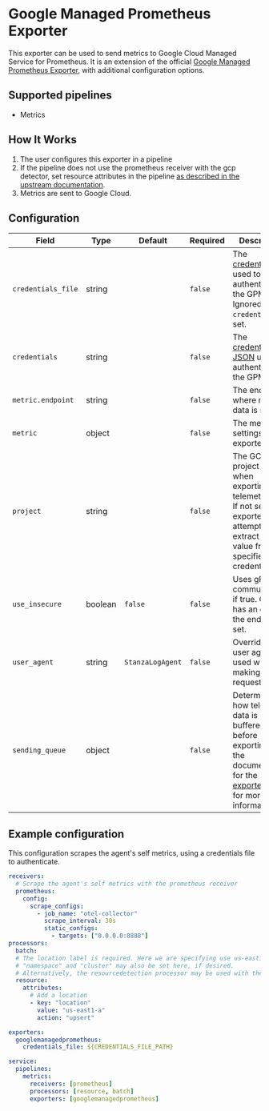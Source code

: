 # Google Managed Prometheus Exporter

This exporter can be used to send metrics to Google Cloud Managed Service for Prometheus. It is an extension of the official
[Google Managed Prometheus Exporter](https://github.com/open-telemetry/opentelemetry-collector-contrib/blob/v0.130.0/exporter/googlemanagedprometheusexporter), with additional configuration options.

## Supported pipelines

- Metrics

## How It Works

1. The user configures this exporter in a pipeline
2. If the pipeline does not use the prometheus receiver with the gcp detector, set resource attributes in the pipeline [as described in the upstream documentation](https://github.com/open-telemetry/opentelemetry-collector-contrib/blob/v0.130.0/exporter/googlemanagedprometheusexporter#resource-attribute-handling).
3. Metrics are sent to Google Cloud.

## Configuration

| Field              | Type    | Default          | Required | Description                                                                                                                                                                                                                                  |
| ------------------ | ------- | ---------------- | -------- | -------------------------------------------------------------------------------------------------------------------------------------------------------------------------------------------------------------------------------------------- |
| `credentials_file` | string  |                  | `false`  | The [credentials file](https://developers.google.com/workspace/guides/create-credentials#service-account) used to authenticate the GPM client. Ignored if `credentials` is set.                                                              |
| `credentials`      | string  |                  | `false`  | The [credentials JSON](https://developers.google.com/workspace/guides/create-credentials#service-account) used to authenticate the GPM client.                                                                                               |
| `metric.endpoint`  | string  |                  | `false`  | The endpoint where metric data is sent to.                                                                                                                                                                                                   |
| `metric`           | object  |                  | `false`  | The metric settings of the exporter.                                                                                                                                                                                                         |
| `project`          | string  |                  | `false`  | The GCP project used when exporting telemetry data. If not set, the exporter will attempt to extract the value from the specified credentials.                                                                                               |
| `use_insecure`     | boolean | `false`          | `false`  | Uses gRPC communication if true. Only has an effect if the endpoint is set.                                                                                                                                                                  |
| `user_agent`       | string  | `StanzaLogAgent` | `false`  | Overrides the user agent used when making requests.                                                                                                                                                                                          |
| `sending_queue`    | object  |                  | `false`  | Determines how telemetry data is buffered before exporting. See the documentation for the [exporter helper](https://github.com/open-telemetry/opentelemetry-collector/blob/v0.130.1/exporter/exporterhelper/README.md) for more information. |

## Example configuration

This configuration scrapes the agent's self metrics, using a credentials file to authenticate.

```yaml
receivers:
  # Scrape the agent's self metrics with the prometheus receiver
  prometheus:
    config:
      scrape_configs:
        - job_name: "otel-collector"
          scrape_interval: 30s
          static_configs:
            - targets: ["0.0.0.0:8888"]
processors:
  batch:
  # The location label is required. Here we are specifying use us-east1-a.
  # "namespace" and "cluster" may also be set here, if desired.
  # Alternatively, the resourcedetection processor may be used with the "gcp" detector if running in gcp.
  resource:
    attributes:
      # Add a location
      - key: "location"
        value: "us-east1-a"
        action: "upsert"

exporters:
  googlemanagedprometheus:
    credentials_file: ${CREDENTIALS_FILE_PATH}

service:
  pipelines:
    metrics:
      receivers: [prometheus]
      processors: [resource, batch]
      exporters: [googlemanagedprometheus]
```
